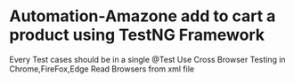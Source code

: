 # Automation-Amazone add to cart a product using TestNG Framework
Every Test cases should be in a single @Test
Use Cross Browser Testing in Chrome,FireFox,Edge
Read Browsers from xml file
